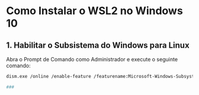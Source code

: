 # Como Instalar o WSL2 no Windows 10

## 1. Habilitar o Subsistema do Windows para Linux

Abra o Prompt de Comando como Administrador e execute o seguinte comando:

```bash
dism.exe /online /enable-feature /featurename:Microsoft-Windows-Subsystem-Linux /all /norestart

###

